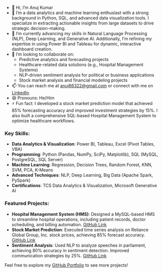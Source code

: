 - 👋 Hi, I’m Anuj Kumar
- 👀 I’m a data analytics and machine learning enthusiast with a strong background in Python, SQL, and advanced data visualization tools. I specialize in extracting actionable insights from large datasets to drive strategic decision-making.
- 🌱 I’m currently advancing my skills in Natural Language Processing (NLP), Deep Learning, and Generative AI. Additionally, I’m refining my expertise in using Power BI and Tableau for dynamic, interactive dashboard creation.
- 💞️ I’m looking to collaborate on:
  - Predictive analytics and forecasting projects
  - Healthcare-related data solutions (e.g., Hospital Management Systems)
  - NLP-driven sentiment analysis for political or business applications
  - Stock market analysis and financial modeling projects
- 📫 You can reach me at [anuj66322@gmail.com](mailto:anuj66322@gmail.com) or connect with me on [LinkedIn](https://www.linkedin.com/in/anuj-kumar-a97634290/).
- 😄 Pronouns: He/Him
- ⚡ Fun fact: I developed a stock market prediction model that achieved 85% forecasting accuracy and improved investment strategies by 15%. I also built a comprehensive SQL-based Hospital Management System to optimize healthcare workflows.

### Key Skills:
- **Data Analytics & Visualization**: Power BI, Tableau, Excel (Pivot Tables, VBA)
- **Programming**: Python (Pandas, NumPy, SciPy, Matplotlib), SQL (MySQL, PostgreSQL, SQL Server)
- **Machine Learning**: Regression, Decision Trees, Random Forest, KNN, SVM, PCA, K-Means
- **Advanced Techniques**: NLP, Deep Learning, Big Data (Apache Spark, PySpark)
- **Certifications**: TCS Data Analytics & Visualization, Microsoft Generative AI

### Featured Projects:
- **Hospital Management System (HMS)**: Designed a MySQL-based HMS to streamline hospital operations, including patient records, doctor scheduling, and billing automation. [GitHub Link](https://github.com/anujkumar707/HOSPITALSQL)
- **Stock Market Prediction**: Executed time series analysis on Reliance Global Group, Inc. stock prices, achieving 85% forecast accuracy. [GitHub Link](https://github.com/anujkumar707/stock-project)
- **Sentiment Analysis**: Used NLP to analyze speeches in parliament, achieving 80% accuracy in sentiment detection. Improved communication strategies by 25%. [GitHub Link](https://github.com/anujkumar707/sentiment-analysis-)

Feel free to explore my [GitHub Portfolio](https://github.com/anujkumar707) to see more projects!


<!---
anujkumar707/anujkumar707 is a ✨ special ✨ repository because its `README.md` (this file) appears on your GitHub profile.
You can click the Preview link to take a look at your changes.
--->
